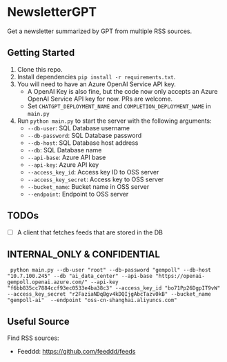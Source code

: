 # NewsletterGPT

Get a newsletter summarized by GPT from multiple RSS sources.

## Getting Started

1. Clone this repo.
2. Install dependencies `pip install -r requirements.txt`.
3. You will need to have an Azure OpenAI Service API key.
    * A OpenAI Key is also fine, but the code now only accepts an Azure OpenAI Service API key for now. PRs are welcome.
    * Set `CHATGPT_DEPLOYMENT_NAME` and `COMPLETION_DEPLOYMENT_NAME` in `main.py`
4. Run `python main.py` to start the server with the following arguments:
    * `--db-user`: SQL Database username
    * `--db-password`: SQL Database password
    * `--db-host`: SQL Database host address
    * `--db`: SQL Database name
    * `--api-base`: Azure API base
    * `--api-key`: Azure API key
    * `--access_key_id`: Access key ID to OSS server
    * `--access_key_secret`: Access key to OSS server
    * `--bucket_name`: Bucket name in OSS server
    * `--endpoint`: Endpoint to OSS server

## TODOs

- [ ] A client that fetches feeds that are stored in the DB

## INTERNAL_ONLY & CONFIDENTIAL

```shell
 python main.py --db-user "root" --db-password "gempoll" --db-host "10.7.100.245" --db "ai_data_center" --api-base "https://openai-gempoll.openai.azure.com/" --api-key "f6bb835cc7884ccf93ec0533e4ba38c3" --access_key_id "bo71Pp26DgpIT9vW" --access_key_secret "r2FaziaNDqBgv4kDQIjgAbcTazv0kB" --bucket_name "gempoll-ai"  --endpoint "oss-cn-shanghai.aliyuncs.com"
```

## Useful Source

Find RSS sources:

* Feeddd: https://github.com/feeddd/feeds